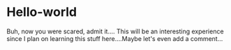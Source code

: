 # Hello-world
Buh, now you were scared, admit it.... 
This will be an interesting experience since I plan on learning this stuff here....Maybe let's even add a comment...
